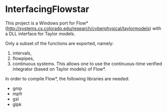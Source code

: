 InterfacingFlowstar
===================

This project is a Windows port for Flow* (http://systems.cs.colorado.edu/research/cyberphysical/taylormodels) with a DLL interface for Taylor models.

Only a subset of the functions are exported, namely:
  1. intervals, 
  2. flowpipes, 
  3. continuous systems.
This allows one to use the continuous-time verified integrator (based on Taylor models) of Flow*.

In order to compile Flow*, the following libraries are needed:
  - gmp
  - mpfr
  - gsl
  - glpk
 
